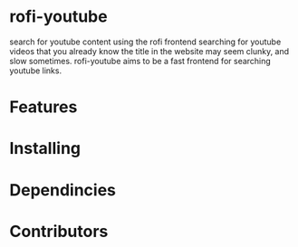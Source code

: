 # rofi-youtube
search for youtube content using the rofi frontend
searching for youtube videos that you already know the title in the website may seem clunky, and slow sometimes. rofi-youtube aims to be a fast frontend for searching youtube links.
# Features
# Installing
# Dependincies
# Contributors
